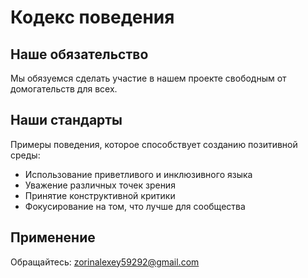 # Кодекс поведения

## Наше обязательство

Мы обязуемся сделать участие в нашем проекте свободным от домогательств для всех.

## Наши стандарты

Примеры поведения, которое способствует созданию позитивной среды:

* Использование приветливого и инклюзивного языка
* Уважение различных точек зрения
* Принятие конструктивной критики
* Фокусирование на том, что лучше для сообщества

## Применение

Обращайтесь: zorinalexey59292@gmail.com
